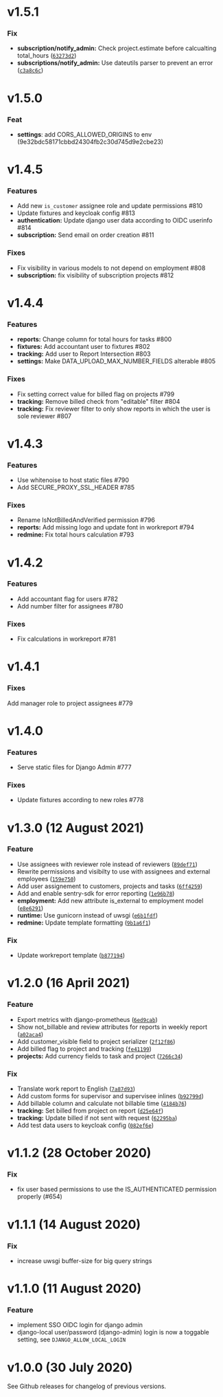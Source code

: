 # v1.5.1

### Fix
* **subscription/notify_admin:** Check project.estimate before calcualting total_hours ([`63273d2`](https://github.com/adfinis-sygroup/timed-backend/commit/63273d27e9c57714ba9c01c9870a6949cfd33e91))
* **subscriptions/notify_admin:** Use dateutils parser to prevent an error ([`c3a8c6c`](https://github.com/adfinis-sygroup/timed-backend/commit/c3a8c6ceb708efd309f79c6f9808231e2169dea4))

# v1.5.0

### Feat

* **settings**: add CORS_ALLOWED_ORIGINS to env (9e32bdc58171cbbd24304fb2c30d745d9e2cbe23)

# v1.4.5

### Features

* Add new `is_customer` assignee role and update permissions #810 
* Update fixtures and keycloak config #813 
* **authentication:** Update django user data according to OIDC userinfo #814 
* **subscription:** Send email on order creation #811 

### Fixes

* Fix visibility in various models to not depend on employment #808 
* **subscription:** fix visibility of subscription projects #812

# v1.4.4

### Features

* **reports:** Change column for total hours for tasks #800 
* **fixtures:** Add accountant user to fixtures #802 
* **tracking:** Add user to Report Intersection #803 
* **settings:** Make DATA_UPLOAD_MAX_NUMBER_FIELDS alterable #805 

### Fixes

* Fix setting correct value for billed flag on projects #799 
* **tracking:** Remove billed check from "editable" filter #804 
* **tracking:** Fix reviewer filter to only show reports in which the user is sole reviewer #807

# v1.4.3

### Features

* Use whitenoise to host static files #790 
* Add SECURE_PROXY_SSL_HEADER #785 

### Fixes

* Rename IsNotBilledAndVerified permission #796 
* **reports:** Add missing logo and update font in workreport #794 
* **redmine:** Fix total hours calculation #793

# v1.4.2

### Features

* Add accountant flag for users #782
* Add number filter for assignees #780 

### Fixes

* Fix calculations in workreport #781

# v1.4.1

### Fixes

Add manager role to project assignees #779 

# v1.4.0

### Features
- Serve static files for Django Admin #777 

### Fixes
- Update fixtures according to new roles #778

 
# v1.3.0 (12 August 2021)

### Feature
* Use assignees with reviewer role instead of reviewers ([`89def71`](https://github.com/adfinis-sygroup/timed-backend/commit/89def71eefc0f18e7989b34f882acd2fd619998d))
* Rewrite permissions and visibilty to use with assignees and external employees ([`159e750`](https://github.com/adfinis-sygroup/timed-backend/commit/159e75033ed4c477d56f2a2817dee82b3066d2a9))
* Add user assignement to customers, projects and tasks ([`6ff4259`](https://github.com/adfinis-sygroup/timed-backend/commit/6ff425941307a0386d835187eaad02e26cc718e3))
* Add and enable sentry-sdk for error reporting ([`1e96b78`](https://github.com/adfinis-sygroup/timed-backend/commit/1e96b785206ddd1a871e5b23a9126f50c94c38dc))
* **employment:** Add new attribute is_external to employment model ([`e8e6291`](https://github.com/adfinis-sygroup/timed-backend/commit/e8e629193b7aabd592fc9744bc7210577d58c910))
* **runtime:** Use gunicorn instead of uwsgi ([`e6b1fdf`](https://github.com/adfinis-sygroup/timed-backend/commit/e6b1fdfc5bb2ad5578ed2927ee210b5da2119f9b))
* **redmine:** Update template formatting ([`9b1a6f1`](https://github.com/adfinis-sygroup/timed-backend/commit/9b1a6f164f72c2eae57a1e20cc0cff763c7e535a))

### Fix
* Update workreport template ([`b877194`](https://github.com/adfinis-sygroup/timed-backend/commit/b87719485affd6421734251c270d1fbeb37a7176))


# v1.2.0 (16 April 2021)

### Feature
* Export metrics with django-prometheus ([`6ed9cab`](https://github.com/adfinis-sygroup/timed-backend/commit/6ed9cabeeefd2e6945a63b83de1ee85018fb56a5))
* Show not_billable and review attributes for reports in weekly report ([`a02aca4`](https://github.com/adfinis-sygroup/timed-backend/commit/a02aca48ae609f9ac514238be723c056fa60754f))
* Add customer_visible field to project serializer ([`2f12f86`](https://github.com/adfinis-sygroup/timed-backend/commit/2f12f86d6132c1362d7065ad0fd8cf89a4f4f377))
* Add billed flag to project and tracking ([`fe41199`](https://github.com/adfinis-sygroup/timed-backend/commit/fe41199527e5ab37f23c715d844805b7d8944d64))
* **projects:** Add currency fields to task and project ([`7266c34`](https://github.com/adfinis-sygroup/timed-backend/commit/7266c346236e9e0d1c83d9f84b99a4e782256ba4))

### Fix
* Translate work report to English ([`7a87d93`](https://github.com/adfinis-sygroup/timed-backend/commit/7a87d935893dbc68fd59a4fb477691ad209b6a3b))
* Add custom forms for supervisor and supervisee inlines ([`b92799d`](https://github.com/adfinis-sygroup/timed-backend/commit/b92799d66759479827cf11f958c12d55d9c8d5bd))
* Add billable column and calculate not billable time ([`4184b76`](https://github.com/adfinis-sygroup/timed-backend/commit/4184b76c66b5233d7a568cc6e37d9112ae9d939f))
* **tracking:** Set billed from project on report ([`d25e64f`](https://github.com/adfinis-sygroup/timed-backend/commit/d25e64fd4c898757acb565996173f460f636c6a6))
* **tracking:** Update billed if not sent with request ([`62295ba`](https://github.com/adfinis-sygroup/timed-backend/commit/62295bac19f302fa45281a72edb09397e3cbc4c6))
* Add test data users to keycloak config ([`082ef6e`](https://github.com/adfinis-sygroup/timed-backend/commit/082ef6e14a406a5d3b1a5f286007169689c0cb1b))

# v1.1.2 (28 October 2020)

### Fix
* fix user based permissions to use the IS_AUTHENTICATED permission properly (#654)


# v1.1.1 (14 August 2020)

### Fix
* increase uwsgi buffer-size for big query strings


# v1.1.0 (11 August 2020)

### Feature
* implement SSO OIDC login for django admin
* django-local user/password (django-admin) login is now a toggable setting, see `DJANGO_ALLOW_LOCAL_LOGIN`


# v1.0.0 (30 July 2020)

See Github releases for changelog of previous versions.
